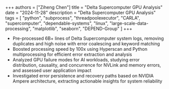+++
authors = ["Ziheng Chen"]
title = "Delta Supercomputer GPU Analysis"
date = "2024-11-28"
description = "Delta Supercomputer GPU Analysis"
tags = [
    "python", "subprocess", "threadpoolexecutor", 
    "CARLA",
    "supercomputer",
    "dependable-systems",
    "linux",
    "large-scale-data-processing",
    "matplotlib",
    "seaborn",
    "DEPEND-Group"
]
+++

- Pre-processed 6B+ lines of Delta Supercomputer system logs, removing duplicates and high noise with error coalescing and keyword matching
- Boosted processing speed by 100x using Hyperscan and Python multiprocessing for efficient error extraction and analysis
- Analyzed GPU failure modes for AI workloads, studying error distribution, causality, and concurrence for NVLink and memory errors, and assessed user application impact
- Investigated error persistence and recovery paths based on NVIDIA Ampere architecture, extracting actionable insights for system reliability
